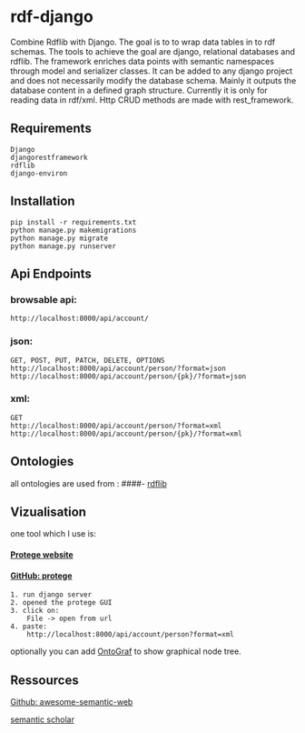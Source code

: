 # rdf-django
Combine Rdflib with Django.
The goal is to to wrap data tables in to rdf schemas.
The tools to achieve the goal are django, relational databases and rdflib.
The framework enriches data points with semantic namespaces through model and serializer classes. It can be added to any django project and does not necessarily modify the database schema. Mainly it outputs the database content in a defined graph structure. Currently it is only for reading data in rdf/xml.
Http CRUD methods are made with rest_framework.

## Requirements

    Django
    djangorestframework
    rdflib
    django-environ

## Installation

    pip install -r requirements.txt
    python manage.py makemigrations
    python manage.py migrate
    python manage.py runserver

## Api Endpoints

### browsable api:

    http://localhost:8000/api/account/

### json:

    GET, POST, PUT, PATCH, DELETE, OPTIONS
    http://localhost:8000/api/account/person/?format=json
    http://localhost:8000/api/account/person/{pk}/?format=json

### xml:

    GET
    http://localhost:8000/api/account/person/?format=xml
    http://localhost:8000/api/account/person/{pk}/?format=xml

## Ontologies

all ontologies are used from :
####- [rdflib](https://rdflib.readthedocs.io/)

## Vizualisation

one tool which I use is:

#### [Protege website](https://protege.stanford.edu/)

#### [GitHub: protege](https://github.com/protegeproject/protege)

    1. run django server
    2. opened the protege GUI
    3. click on:
        File -> open from url 
    4. paste: 
        http://localhost:8000/api/account/person?format=xml

optionally you can add [OntoGraf](https://protegewiki.stanford.edu/wiki/OntoGraf) to show graphical node tree.


## Ressources

[Github: awesome-semantic-web](https://github.com/semantalytics/awesome-semantic-web#contents)

[semantic scholar](https://www.semanticscholar.org/paper/Social-Participation-Network%3A-Linking-Things%2C-and-Piperagkas-Angarita/86c670ef7454d6a4cbaf6a9c0abe72035eff3dae#references)
